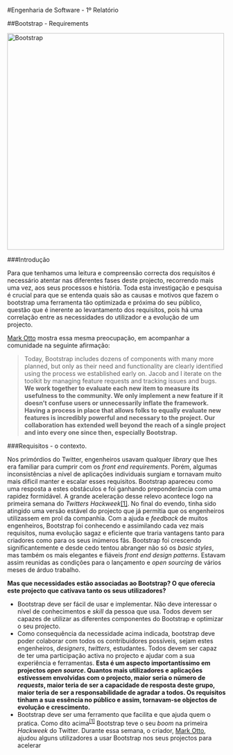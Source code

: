 #Engenharia de Software - 1º Relatório

##Bootstrap - Requirements

<img src="res/logo.png" width="500 px" alt="Bootstrap"/>

###Introdução

Para que tenhamos uma leitura e compreensão correcta dos requisitos é necessário atentar nas diferentes fases deste projecto, recorrendo mais uma vez, aos seus processos e história. Toda esta investigação e pesquisa é crucial para que se entenda quais são as causas e motivos que fazem o bootstrap uma ferramenta tão optimizada e próxima do seu público, questão que é inerente ao levantamento dos requisitos, pois há uma correlação entre as necessidades do utilizador e a evolução de um projecto. 

[Mark Otto](https://github.com/mdo) mostra essa mesma preocupação, em acompanhar a comunidade na seguinte afirmação:

>Today, Bootstrap includes dozens of components with many more planned, but only as their need and functionality are clearly identified using the process we established early on. Jacob and I iterate on the toolkit by managing feature requests and tracking issues and bugs. **We work together to evaluate each new item to measure its usefulness to the community. We only implement a new feature if it doesn’t confuse users or unnecessarily inflate the framework. Having a process in place that allows folks to equally evaluate new features is incredibly powerful and necessary to the project. Our collaboration has extended well beyond the reach of a single project and into every one since then, especially Bootstrap.**

###Requisitos - o contexto.

Nos primórdios do Twitter, engenheiros usavam qualquer *library* que lhes era familiar para cumprir com os *front end requirements*. Porém, algumas inconsistências a nível de aplicações individuais surgiam e tornavam muito mais dificil manter e escalar esses requisitos. Bootstrap apareceu como uma resposta a estes obstáculos e foi ganhando preponderância com uma rapidez formidável. A grande aceleração desse relevo acontece logo na primeira semana do *Twitters Hackweek*[[1]](#ref1). No final do evendo, tinha sido atingido uma versão estável do projecto que já permitia que os engenheiros utilizassem em prol da companhia. 
Com a ajuda e *feedback* de muitos engenheiros, Bootstrap foi conhecendo e assimilando cada vez mais requisitos, numa evolução sagaz e eficiente que traria vantagens tanto para criadores como para os seus inúmeros fãs. Bootstrap foi crescendo significantemente e desde cedo tentou abranger não só os *basic styles*, mas também os mais elegantes e fiáveis *front end design patterns*. Estavam assim reunidas as condições para o lançamento e *open sourcing* de vários meses de árduo trabalho.

**Mas que necessidades estão associadas ao Bootstrap? O que oferecia este projecto que cativava tanto os seus utilizadores?**

* Bootstrap deve ser fácil de usar e implementar. Não deve interessar o nível de conhecimentos e *skill* da pessoa que usa. Todos devem ser capazes de utilizar as diferentes componentes do Bootstrap e optimizar o seu projecto.
* Como consequência da necessidade acima indicada, bootstrap deve poder colaborar com todos os contribuidores possíveis, sejam estes engenheiros, *designers*, *twitters*, estudantes. Todos devem ser capaz de ter uma participação activa no projecto e ajudar com a sua experiência e ferramentas. **Esta é um aspecto importantíssimo em projectos *open source*. Quantos mais utilizadores e aplicações estivessem envolvidas com o projecto, maior seria o número de *requests*, maior teria de ser a capacidade de resposta deste grupo, maior teria de ser a responsabilidade de agradar a todos. Os requisitos tinham a sua essência no público e assim, tornavam-se objectos de evolução e crescimento.**
* Bootstrap deve ser uma ferramento que facilita e que ajuda quem o pratica. Como dito acima<sup>[[1]](#ref1)</sup> Bootstrap teve o seu *boom* na primeira *Hackweek* do Twitter. Durante essa semana, o criador, [Mark Otto](https://github.com/mdo), ajudou alguns utilizadores a usar Bootstrap nos seus projectos para acelerar 
